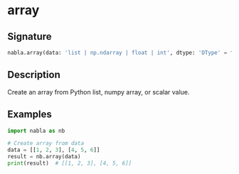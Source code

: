 # array

## Signature

```python
nabla.array(data: 'list | np.ndarray | float | int', dtype: 'DType' = float32, device: 'Device' = Device(type=cpu,id=0), batch_dims: 'Shape' = (), traced: 'bool' = False) -> 'Array'
```

## Description

Create an array from Python list, numpy array, or scalar value.

## Examples

```python
import nabla as nb

# Create array from data
data = [[1, 2, 3], [4, 5, 6]]
result = nb.array(data)
print(result)  # [[1, 2, 3], [4, 5, 6]]
```

